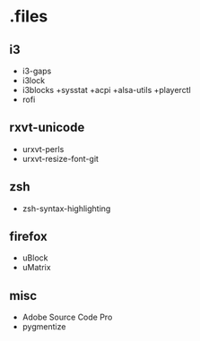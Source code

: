 .files
=======

## i3
* i3-gaps
* i3lock
* i3blocks
 +sysstat
 +acpi
 +alsa-utils
 +playerctl
* rofi

## rxvt-unicode
* urxvt-perls
* urxvt-resize-font-git

## zsh
* zsh-syntax-highlighting

## firefox
* uBlock
* uMatrix

## misc
* Adobe Source Code Pro
* pygmentize

